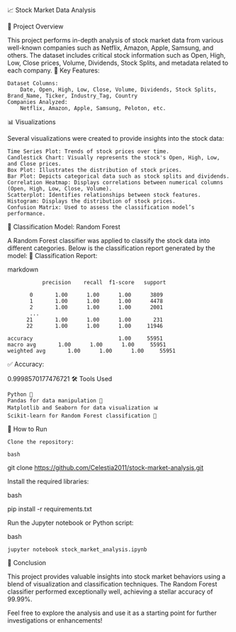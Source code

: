 📈 Stock Market Data Analysis

📝 Project Overview

This project performs in-depth analysis of stock market data from various well-known companies such as Netflix, Amazon, Apple, Samsung, and others. The dataset includes critical stock information such as Open, High, Low, Close prices, Volume, Dividends, Stock Splits, and metadata related to each company.
🔑 Key Features:

    Dataset Columns:
        Date, Open, High, Low, Close, Volume, Dividends, Stock Splits, Brand_Name, Ticker, Industry_Tag, Country
    Companies Analyzed:
        Netflix, Amazon, Apple, Samsung, Peloton, etc.

📊 Visualizations

Several visualizations were created to provide insights into the stock data:

    Time Series Plot: Trends of stock prices over time.
    Candlestick Chart: Visually represents the stock's Open, High, Low, and Close prices.
    Box Plot: Illustrates the distribution of stock prices.
    Bar Plot: Depicts categorical data such as stock splits and dividends.
    Correlation Heatmap: Displays correlations between numerical columns (Open, High, Low, Close, Volume).
    Scatterplot: Identifies relationships between stock features.
    Histogram: Displays the distribution of stock prices.
    Confusion Matrix: Used to assess the classification model’s performance.

🎯 Classification Model: Random Forest

A Random Forest classifier was applied to classify the stock data into different categories. Below is the classification report generated by the model:
🧾 Classification Report:

markdown

               precision    recall  f1-score   support

           0       1.00      1.00      1.00      3809
           1       1.00      1.00      1.00      4478
           2       1.00      1.00      1.00      2001
           ...
          21       1.00      1.00      1.00       231
          22       1.00      1.00      1.00     11946

    accuracy                           1.00     55951
    macro avg       1.00      1.00      1.00     55951
    weighted avg       1.00      1.00      1.00     55951

   

✅ Accuracy:

0.9998570177476721
🛠 Tools Used

    Python 🐍
    Pandas for data manipulation 🧮
    Matplotlib and Seaborn for data visualization 📊
    Scikit-learn for Random Forest classification 🧠

🚀 How to Run

    Clone the repository:

    bash

git clone https://github.com/Celestia2011/stock-market-analysis.git

Install the required libraries:

bash

pip install -r requirements.txt

Run the Jupyter notebook or Python script:

bash

    jupyter notebook stock_market_analysis.ipynb

📌 Conclusion

This project provides valuable insights into stock market behaviors using a blend of visualization and classification techniques. The Random Forest classifier performed exceptionally well, achieving a stellar accuracy of 99.99%.

Feel free to explore the analysis and use it as a starting point for further investigations or enhancements!
